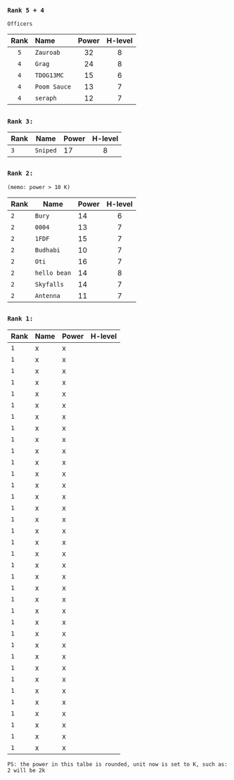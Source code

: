 ### `Rank 5 + 4`

```
Officers
```
| Rank  | Name | Power | H-level |
| :-------------: | :------------- | :-------------: |:-------------: |
| `5` | `Zauroab`  |  32 | 8|
| `4`  | `Grag`  |  24 | 8|
| `4`  | `TDOG13MC`  |  15 | 6|
| `4`  | `Poom Sauce`  | 13  | 7|
| `4`  | `seraph`  |  12 | 7|

##
### `Rank 3:`
| Rank  | Name | Power | H-level |
| ------------- | ------------- | ------------- |:-------------: |
| `3`  | `Sniped`  | 17  | 8|

## 
### `Rank 2:` 
```
(memo: power > 10 K)
```
| Rank  | Name | Power | H-level |
| ------------- | ------------- | ------------- |:-------------: |
| `2`  | `Bury`  | 14  | 6|
| `2`  | `0004`  | 13  | 7|
| `2`  | `1FDF`  | 15  |7|
| `2`  | `Budhabi`  | 10  | 7|
| `2`  | `Oti`  | 16  | 7|
| `2`  | `hello bean`  | 14  |  8|
| `2`  | `Skyfalls`  | 14  |7|
| `2`  | `Antenna`  | 11  | 7|

## 
### `Rank 1:`
| Rank  | Name | Power | H-level |
| ------------- | ------------- | ------------- |:-------------: |
| `1`  | x  | x  |
| `1`  | x  | x  |
| `1`  | x  | x  |
| `1`  | x  | x  |
| `1`  | x  | x  |
| `1`  | x  | x  |
| `1`  | x  | x  |
| `1`  | x  | x  |
| `1`  | x  | x  |
| `1`  | x  | x  |
| `1`  | x  | x  |
| `1`  | x  | x  |
| `1`  | x  | x  |
| `1`  | x  | x  |
| `1`  | x  | x  |
| `1`  | x  | x  |
| `1`  | x  | x  |
| `1`  | x  | x  |
| `1`  | x  | x  |
| `1`  | x  | x  |
| `1`  | x  | x  |
| `1`  | x  | x  |
| `1`  | x  | x  |
| `1`  | x  | x  |
| `1`  | x  | x  |
| `1`  | x  | x  |
| `1`  | x  | x  |
| `1`  | x  | x  |
| `1`  | x  | x  |
| `1`  | x  | x  |
| `1`  | x  | x  |
| `1`  | x  | x  |
| `1`  | x  | x  |
| `1`  | x  | x  |
| `1`  | x  | x  |
| `1`  | x  | x  |



`PS: the power in this talbe is rounded, unit now is set to K, such as: 2 will be 2k`
